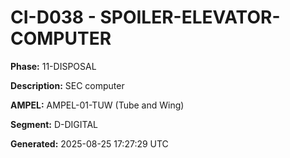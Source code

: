 # CI-D038 - SPOILER-ELEVATOR-COMPUTER

**Phase:** 11-DISPOSAL

**Description:** SEC computer

**AMPEL:** AMPEL-01-TUW (Tube and Wing)

**Segment:** D-DIGITAL

**Generated:** 2025-08-25 17:27:29 UTC
